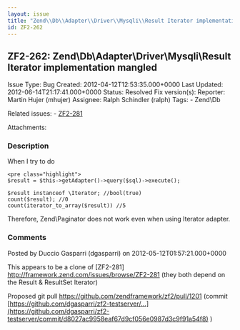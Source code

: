 ```yaml
---
layout: issue
title: "Zend\\Db\\Adapter\\Driver\\Mysqli\\Result Iterator implementation mangled"
id: ZF2-262
---
```


ZF2-262: Zend\\Db\\Adapter\\Driver\\Mysqli\\Result Iterator implementation mangled
----------------------------------------------------------------------------------

 Issue Type: Bug Created: 2012-04-12T12:53:35.000+0000 Last Updated: 2012-06-14T21:17:41.000+0000 Status: Resolved Fix version(s):
 Reporter:  Martin Hujer (mhujer)  Assignee:  Ralph Schindler (ralph)  Tags: - Zend\\Db

 Related issues: - [ZF2-281](/issues/browse/ZF2-281)

 Attachments:
### Description

When I try to do


    <pre class="highlight">
    $result = $this->getAdapter()->query($sql)->execute();

    $result instanceof \Iterator; //bool(true)
    count($result); //0
    count(iterator_to_array($result)) //5


Therefore, Zend\\Paginator does not work even when using Iterator adapter.





### Comments

Posted by Duccio Gasparri (dgasparri) on 2012-05-12T01:57:21.000+0000

This appears to be a clone of [ZF2-281] <http://framework.zend.com/issues/browse/ZF2-281> (they both depend on the Result & ResultSet Iterator)

Proposed git pull <https://github.com/zendframework/zf2/pull/1201> (commit [https://github.com/dgasparri/zf2-testserver/…](https://github.com/dgasparri/zf2-testserver/commit/d8027ac9958eaf67d9cf056e0987d3c9f91a54f8) )

